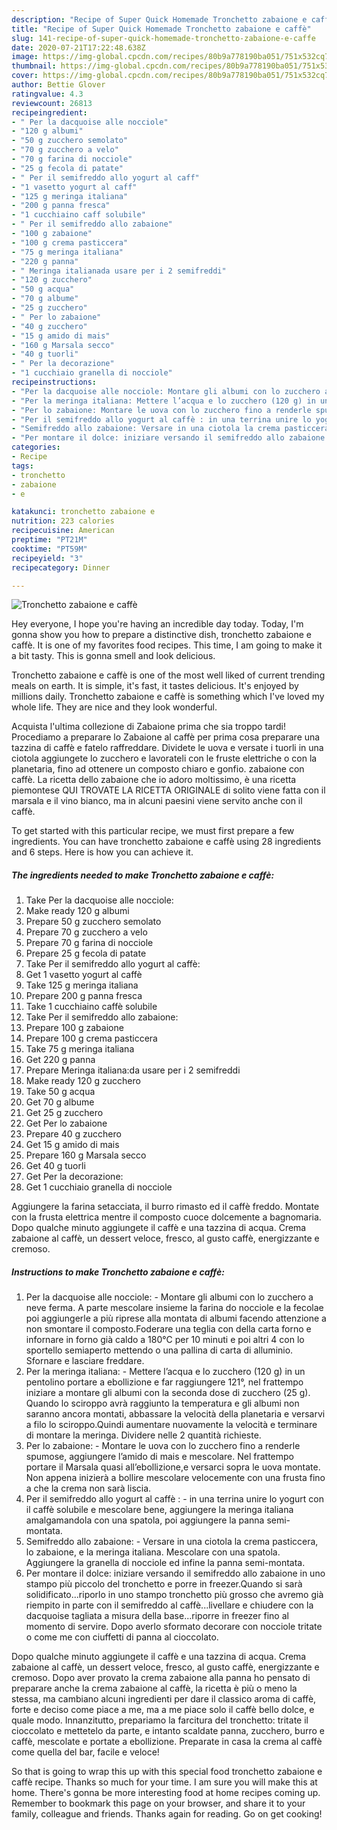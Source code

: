 ```yaml
---
description: "Recipe of Super Quick Homemade Tronchetto zabaione e caffè"
title: "Recipe of Super Quick Homemade Tronchetto zabaione e caffè"
slug: 141-recipe-of-super-quick-homemade-tronchetto-zabaione-e-caffe
date: 2020-07-21T17:22:48.638Z
image: https://img-global.cpcdn.com/recipes/80b9a778190ba051/751x532cq70/tronchetto-zabaione-e-caffe-recipe-main-photo.jpg
thumbnail: https://img-global.cpcdn.com/recipes/80b9a778190ba051/751x532cq70/tronchetto-zabaione-e-caffe-recipe-main-photo.jpg
cover: https://img-global.cpcdn.com/recipes/80b9a778190ba051/751x532cq70/tronchetto-zabaione-e-caffe-recipe-main-photo.jpg
author: Bettie Glover
ratingvalue: 4.3
reviewcount: 26813
recipeingredient:
- " Per la dacquoise alle nocciole"
- "120 g albumi"
- "50 g zucchero semolato"
- "70 g zucchero a velo"
- "70 g farina di nocciole"
- "25 g fecola di patate"
- " Per il semifreddo allo yogurt al caff"
- "1 vasetto yogurt al caff"
- "125 g meringa italiana"
- "200 g panna fresca"
- "1 cucchiaino caff solubile"
- " Per il semifreddo allo zabaione"
- "100 g zabaione"
- "100 g crema pasticcera"
- "75 g meringa italiana"
- "220 g panna"
- " Meringa italianada usare per i 2 semifreddi"
- "120 g zucchero"
- "50 g acqua"
- "70 g albume"
- "25 g zucchero"
- " Per lo zabaione"
- "40 g zucchero"
- "15 g amido di mais"
- "160 g Marsala secco"
- "40 g tuorli"
- " Per la decorazione"
- "1 cucchiaio granella di nocciole"
recipeinstructions:
- "Per la dacquoise alle nocciole: Montare gli albumi con lo zucchero a neve ferma. A parte mescolare insieme la farina do nocciole e la fecolae poi aggiungerle a più riprese alla montata di albumi facendo attenzione a non smontare il composto.Foderare una teglia con della carta forno e infornare in forno già caldo a 180°C per 10 minuti e poi altri 4 con lo sportello semiaperto mettendo o una pallina di carta di alluminio. Sfornare e lasciare freddare."
- "Per la meringa italiana: Mettere l’acqua e lo zucchero (120 g) in un pentolino portare a ebollizione e far raggiungere 121°, nel frattempo iniziare a montare gli albumi con la seconda dose di zucchero (25 g). Quando lo sciroppo avrà raggiunto la temperatura e gli albumi non saranno ancora montati, abbassare la velocità della planetaria e versarvi a filo lo sciroppo.Quindi aumentare nuovamente la velocità e terminare di montare la meringa. Dividere nelle 2 quantità richieste."
- "Per lo zabaione: Montare le uova con lo zucchero fino a renderle spumose, aggiungere l’amido di mais e mescolare. Nel frattempo portare il Marsala quasi all’ebollizione,e versarci sopra le uova montate. Non appena inizierà a bollire mescolare velocemente con una frusta fino a che la crema non sarà liscia."
- "Per il semifreddo allo yogurt al caffè : in una terrina unire lo yogurt con il caffè solubile e mescolare bene, aggiungere la meringa italiana amalgamandola con una spatola, poi aggiungere la panna semi-montata."
- "Semifreddo allo zabaione: Versare in una ciotola la crema pasticcera, lo zabaione, e la meringa italiana. Mescolare con una spatola. Aggiungere la granella di nocciole ed infine la panna semi-montata."
- "Per montare il dolce: iniziare versando il semifreddo allo zabaione in uno stampo più piccolo del tronchetto e porre in freezer.Quando si sarà solidificato...riporlo in uno stampo tronchetto più grosso che avremo già riempito in parte con il semifreddo al caffè...livellare e chiudere con la dacquoise tagliata a misura della base...riporre in freezer fino al momento di servire. Dopo averlo sformato decorare con nocciole tritate o come me con ciuffetti di panna al cioccolato."
categories:
- Recipe
tags:
- tronchetto
- zabaione
- e

katakunci: tronchetto zabaione e 
nutrition: 223 calories
recipecuisine: American
preptime: "PT21M"
cooktime: "PT59M"
recipeyield: "3"
recipecategory: Dinner

---
```



![Tronchetto zabaione e caffè](https://img-global.cpcdn.com/recipes/80b9a778190ba051/751x532cq70/tronchetto-zabaione-e-caffe-recipe-main-photo.jpg)

Hey everyone, I hope you're having an incredible day today. Today, I'm gonna show you how to prepare a distinctive dish, tronchetto zabaione e caffè. It is one of my favorites food recipes. This time, I am going to make it a bit tasty. This is gonna smell and look delicious.

Tronchetto zabaione e caffè is one of the most well liked of current trending meals on earth. It is simple, it's fast, it tastes delicious. It's enjoyed by millions daily. Tronchetto zabaione e caffè is something which I've loved my whole life. They are nice and they look wonderful.

Acquista l&#39;ultima collezione di Zabaione prima che sia troppo tardi! Procediamo a preparare lo Zabaione al caffè per prima cosa preparare una tazzina di caffè e fatelo raffreddare. Dividete le uova e versate i tuorli in una ciotola aggiungete lo zucchero e lavorateli con le fruste elettriche o con la planetaria, fino ad ottenere un composto chiaro e gonfio. zabaione con caffè. La ricetta dello zabaione che io adoro moltissimo, è una ricetta piemontese QUI TROVATE LA RICETTA ORIGINALE di solito viene fatta con il marsala e il vino bianco, ma in alcuni paesini viene servito anche con il caffè.


To get started with this particular recipe, we must first prepare a few ingredients. You can have tronchetto zabaione e caffè using 28 ingredients and 6 steps. Here is how you can achieve it.

<!--inarticleads1-->

##### The ingredients needed to make Tronchetto zabaione e caffè:

1. Take  Per la dacquoise alle nocciole:
1. Make ready 120 g albumi
1. Prepare 50 g zucchero semolato
1. Prepare 70 g zucchero a velo
1. Prepare 70 g farina di nocciole
1. Prepare 25 g fecola di patate
1. Take  Per il semifreddo allo yogurt al caffè:
1. Get 1 vasetto yogurt al caffè
1. Take 125 g meringa italiana
1. Prepare 200 g panna fresca
1. Take 1 cucchiaino caffè solubile
1. Take  Per il semifreddo allo zabaione:
1. Prepare 100 g zabaione
1. Prepare 100 g crema pasticcera
1. Take 75 g meringa italiana
1. Get 220 g panna
1. Prepare  Meringa italiana:da usare per i 2 semifreddi
1. Make ready 120 g zucchero
1. Take 50 g acqua
1. Get 70 g albume
1. Get 25 g zucchero
1. Get  Per lo zabaione
1. Prepare 40 g zucchero
1. Get 15 g amido di mais
1. Prepare 160 g Marsala secco
1. Get 40 g tuorli
1. Get  Per la decorazione:
1. Get 1 cucchiaio granella di nocciole


Aggiungere la farina setacciata, il burro rimasto ed il caffè freddo. Montate con la frusta elettrica mentre il composto cuoce dolcemente a bagnomaria. Dopo qualche minuto aggiungete il caffè e una tazzina di acqua. Crema zabaione al caffè, un dessert veloce, fresco, al gusto caffè, energizzante e cremoso. 

<!--inarticleads2-->

##### Instructions to make Tronchetto zabaione e caffè:

1. Per la dacquoise alle nocciole: - Montare gli albumi con lo zucchero a neve ferma. A parte mescolare insieme la farina do nocciole e la fecolae poi aggiungerle a più riprese alla montata di albumi facendo attenzione a non smontare il composto.Foderare una teglia con della carta forno e infornare in forno già caldo a 180°C per 10 minuti e poi altri 4 con lo sportello semiaperto mettendo o una pallina di carta di alluminio. Sfornare e lasciare freddare.
1. Per la meringa italiana: - Mettere l’acqua e lo zucchero (120 g) in un pentolino portare a ebollizione e far raggiungere 121°, nel frattempo iniziare a montare gli albumi con la seconda dose di zucchero (25 g). Quando lo sciroppo avrà raggiunto la temperatura e gli albumi non saranno ancora montati, abbassare la velocità della planetaria e versarvi a filo lo sciroppo.Quindi aumentare nuovamente la velocità e terminare di montare la meringa. Dividere nelle 2 quantità richieste.
1. Per lo zabaione: - Montare le uova con lo zucchero fino a renderle spumose, aggiungere l’amido di mais e mescolare. Nel frattempo portare il Marsala quasi all’ebollizione,e versarci sopra le uova montate. Non appena inizierà a bollire mescolare velocemente con una frusta fino a che la crema non sarà liscia.
1. Per il semifreddo allo yogurt al caffè : - in una terrina unire lo yogurt con il caffè solubile e mescolare bene, aggiungere la meringa italiana amalgamandola con una spatola, poi aggiungere la panna semi-montata.
1. Semifreddo allo zabaione: - Versare in una ciotola la crema pasticcera, lo zabaione, e la meringa italiana. Mescolare con una spatola. Aggiungere la granella di nocciole ed infine la panna semi-montata.
1. Per montare il dolce: iniziare versando il semifreddo allo zabaione in uno stampo più piccolo del tronchetto e porre in freezer.Quando si sarà solidificato...riporlo in uno stampo tronchetto più grosso che avremo già riempito in parte con il semifreddo al caffè...livellare e chiudere con la dacquoise tagliata a misura della base...riporre in freezer fino al momento di servire. Dopo averlo sformato decorare con nocciole tritate o come me con ciuffetti di panna al cioccolato.


Dopo qualche minuto aggiungete il caffè e una tazzina di acqua. Crema zabaione al caffè, un dessert veloce, fresco, al gusto caffè, energizzante e cremoso. Dopo aver provato la crema zabaione alla panna ho pensato di preparare anche la crema zabaione al caffè, la ricetta è più o meno la stessa, ma cambiano alcuni ingredienti per dare il classico aroma di caffè, forte e deciso come piace a me, ma a me piace solo il caffè bello dolce, e quale modo. Innanzitutto, prepariamo la farcitura del tronchetto: tritate il cioccolato e mettetelo da parte, e intanto scaldate panna, zucchero, burro e caffè, mescolate e portate a ebollizione. Preparate in casa la crema al caffè come quella del bar, facile e veloce! 

So that is going to wrap this up with this special food tronchetto zabaione e caffè recipe. Thanks so much for your time. I am sure you will make this at home. There's gonna be more interesting food at home recipes coming up. Remember to bookmark this page on your browser, and share it to your family, colleague and friends. Thanks again for reading. Go on get cooking!
